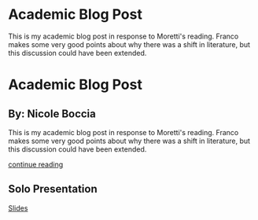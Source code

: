 # Academic Blog Post

This is my academic blog post in response to Moretti's reading. Franco makes some very good points about why there was a shift in literature, but this discussion could have been extended.

# Academic Blog Post

## By: Nicole Boccia

This is my academic blog post in response to Moretti's reading. Franco makes some very good points about why there was a shift in literature, but this discussion could have been extended.

[continue reading](blog)


## Solo Presentation 
[Slides](reveal)
